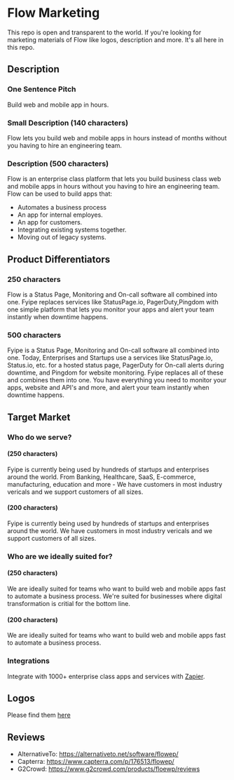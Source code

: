 # Flow Marketing

This repo is open and transparent to the world. If you're looking for marketing materials of Flow like logos, description and more. It's all here in this repo. 

## Description

### One Sentence Pitch
Build web and mobile app in hours. 

### Small Description (140 characters)
Flow lets you build web and mobile apps in hours instead of months without you having to hire an engineering team. 

### Description (500 characters)
Flow is an enterprise class platform that lets you build business class web and mobile apps in hours without you having to hire an engineering team. Flow can be used to build apps that:
- Automates a business process
- An app for internal employes. 
- An app for customers.
- Integrating existing systems together. 
- Moving out of legacy systems. 

## Product Differentiators

### 250 characters

Flow is a Status Page, Monitoring and On-call software all combined into one. Fyipe replaces services like StatusPage.io, PagerDuty,Pingdom with one simple platform that lets you monitor your apps and alert your team instantly when downtime happens.

### 500 characters

Fyipe is a Status Page, Monitoring and On-call software all combined into one. Today, Enterprises and Startups use a services like StatusPage.io, Status.io, etc. for a hosted status page, PagerDuty for On-call alerts during downtime, and Pingdom for website monitoring. Fyipe replaces all of these and combines them into one. You have everything you need to monitor your apps, website and API's and more, and alert your team instantly when downtime happens. 

## Target Market

### Who do we serve? 

#### (250 characters)

Fyipe is currently being used by hundreds of startups and enterprises around the world. From Banking, Healthcare, SaaS, E-commerce, manufacturing, education and more - We have customers in most industry vericals and we support customers of all sizes. 

#### (200 characters)

Fyipe is currently being used by hundreds of startups and enterprises around the world. We have customers in most industry vericals and we support customers of all sizes. 

### Who are we ideally suited for? 

#### (250 characters)

We are ideally suited for teams who want to build web and mobile apps fast to automate a business process. We're suited for businesses where digital transformation is critial for the bottom line. 

#### (200 characters)
We are ideally suited for teams who want to build web and mobile apps fast to automate a business process.

### Integrations 

Integrate with 1000+ enterprise class apps and services with [Zapier](https://zapier.com).  

## Logos

Please find them [here](/logos)

## Reviews

- AlternativeTo: https://alternativeto.net/software/flowep/
- Capterra: https://www.capterra.com/p/176513/flowep/
- G2Crowd: https://www.g2crowd.com/products/floewp/reviews
